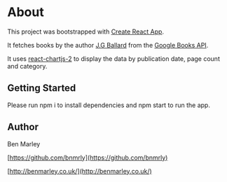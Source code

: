 # About

This project was bootstrapped with [Create React App](https://github.com/facebookincubator/create-react-app).

It fetches books by the author [J.G Ballard](https://en.wikipedia.org/wiki/J._G._Ballard) from the [Google Books API](https://developers.google.com/books/).

It uses [react-chartjs-2](https://github.com/jerairrest/react-chartjs-2) to display the data by publication date, page count and category.

## Getting Started

Please run npm i to install dependencies and npm start to run the app.

## Author

Ben Marley

[https://github.com/bnmrly](https://github.com/bnmrly)

[http://benmarley.co.uk/](http://benmarley.co.uk/)
